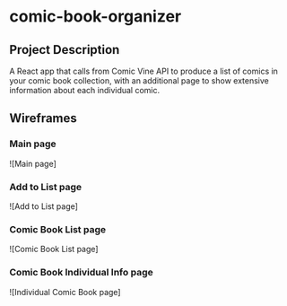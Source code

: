 # comic-book-organizer
## Project Description
A React app that calls from Comic Vine API to produce a list of comics in your comic book collection, with an additional page to show extensive information about each individual comic.

## Wireframes

### Main page
![Main page]
### Add to List page
![Add to List page]
### Comic Book List page
![Comic Book List page]
### Comic Book Individual Info page
![Individual Comic Book page]